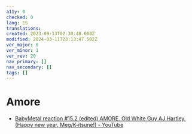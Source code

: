 ```yaml
---
a11y: 0
checked: 0
lang: ES
translations: 
created: 2023-09-13T02:30:48.000Z
modified: 2024-03-11T23:13:47.502Z
ver_major: 0
ver_minor: 1
ver_rev: 20
nav_primary: []
nav_secondary: []
tags: []
---
```

# Amore

* [BabyMetal reaction #15.2 (edited) AMORE. Old White Guy AJ Hartley. (Happy new year, Meg/K-itsune!) - YouTube](https://www.youtube.com/watch?v=Gd619lKEeH8&list=PLbMSceCLFM-S8CORnK0CqGFCgdb2HKsU6&index=25&ab_channel=AndrewHartley)